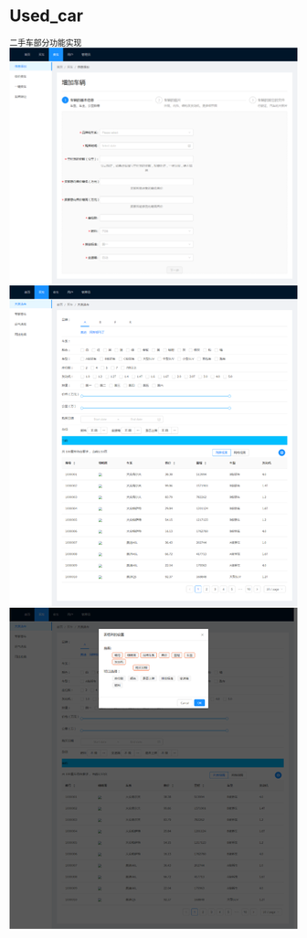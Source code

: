 # Used_car
二手车部分功能实现
![image](https://github.com/dragonfly-G/Used_car/blob/master/show/1.png)
![image](https://github.com/dragonfly-G/Used_car/blob/master/show/2.png)
![image](https://github.com/dragonfly-G/Used_car/blob/master/show/3.png)
